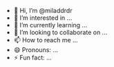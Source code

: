 - 👋 Hi, I’m @miladdrdr
- 👀 I’m interested in ...
- 🌱 I’m currently learning ...
- 💞️ I’m looking to collaborate on ...
- 📫 How to reach me ...
- 😄 Pronouns: ...
- ⚡ Fun fact: ...

<!---
miladdrdr/miladdrdr is a ✨ special ✨ repository because its `README.md` (this file) appears on your GitHub profile.
You can click the Preview link to take a look at your changes.
--->
